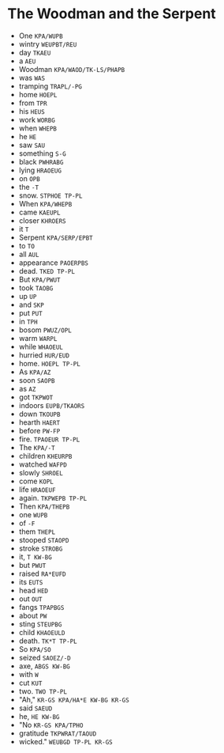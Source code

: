 # The Woodman and the Serpent

* One `KPA/WUPB`
* wintry `WEUPBT/REU`
* day `TKAEU`
* a `AEU`
* Woodman `KPA/WAOD/TK-LS/PHAPB`
* was `WAS`
* tramping `TRAPL/-PG`
* home `HOEPL`
* from `TPR`
* his `HEUS`
* work `WORBG`
* when `WHEPB`
* he `HE`
* saw `SAU`
* something `S-G`
* black `PWHRABG`
* lying `HRAOEUG`
* on `OPB`
* the `-T`
* snow. `STPHOE TP-PL`
* When `KPA/WHEPB`
* came `KAEUPL`
* closer `KHROERS`
* it `T`
* Serpent `KPA/SERP/EPBT`
* to `TO`
* all `AUL`
* appearance `PAOERPBS`
* dead. `TKED TP-PL`
* But `KPA/PWUT`
* took `TAOBG`
* up `UP`
* and `SKP`
* put `PUT`
* in `TPH`
* bosom `PWUZ/OPL`
* warm `WARPL`
* while `WHAOEUL`
* hurried `HUR/EUD`
* home. `HOEPL TP-PL`
* As `KPA/AZ`
* soon `SAOPB`
* as `AZ`
* got `TKPWOT`
* indoors `EUPB/TKAORS`
* down `TKOUPB`
* hearth `HAERT`
* before `PW-FP`
* fire. `TPAOEUR TP-PL`
* The `KPA/-T`
* children `KHEURPB`
* watched `WAFPD`
* slowly `SHROEL`
* come `KOPL`
* life `HRAOEUF`
* again. `TKPWEPB TP-PL`
* Then `KPA/THEPB`
* one `WUPB`
* of `-F`
* them `THEPL`
* stooped `STAOPD`
* stroke `STROBG`
* it, `T KW-BG`
* but `PWUT`
* raised `RA*EUFD`
* its `EUTS`
* head `HED`
* out `OUT`
* fangs `TPAPBGS`
* about `PW`
* sting `STEUPBG`
* child `KHAOEULD`
* death. `TK*T TP-PL`
* So `KPA/SO`
* seized `SAOEZ/-D`
* axe, `ABGS KW-BG`
* with `W`
* cut `KUT`
* two. `TWO TP-PL`
* "Ah," `KR-GS KPA/HA*E KW-BG KR-GS`
* said `SAEUD`
* he, `HE KW-BG`
* "No `KR-GS KPA/TPHO`
* gratitude `TKPWRAT/TAOUD`
* wicked." `WEUBGD TP-PL KR-GS`
